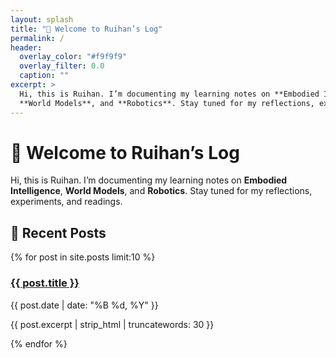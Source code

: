 ```yaml
---
layout: splash
title: "👋 Welcome to Ruihan’s Log"
permalink: /
header:
  overlay_color: "#f9f9f9"
  overlay_filter: 0.0
  caption: ""
excerpt: >
  Hi, this is Ruihan. I’m documenting my learning notes on **Embodied Intelligence**,  
  **World Models**, and **Robotics**. Stay tuned for my reflections, experiments, and readings.
---
```


<div class="home-container">
  <div class="intro-card">
    <h1 class="intro-title">👋 Welcome to Ruihan’s Log</h1>
    <p class="intro-text">
      Hi, this is Ruihan. I’m documenting my learning notes on <strong>Embodied Intelligence</strong>,
      <strong>World Models</strong>, and <strong>Robotics</strong>.
      Stay tuned for my reflections, experiments, and readings.
    </p>
  </div>

  <h2 class="recent-title">📝 Recent Posts</h2>

  <div class="post-list">
    {% for post in site.posts limit:10 %}
      <div class="post-card">
        <a href="{{ post.url | relative_url }}"><h3>{{ post.title }}</h3></a>
        <p class="post-date">{{ post.date | date: "%B %d, %Y" }}</p>
        <p class="post-excerpt">{{ post.excerpt | strip_html | truncatewords: 30 }}</p>
      </div>
    {% endfor %}
  </div>
</div>
